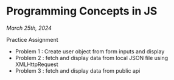 # Programming Concepts in JS
*March 25th, 2024*

Practice Assignment
- Problem 1 : Create user object from form inputs and display
- Problem 2 : fetch and display data from local JSON file using XMLHttpRequest
- Problem 3 : fetch and display data from public api 
